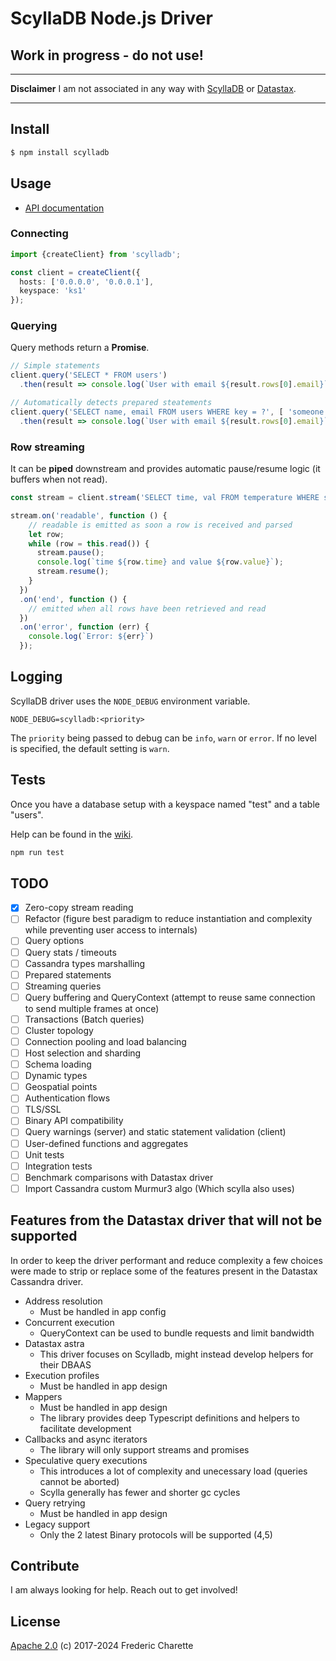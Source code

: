 # ScyllaDB Node.js Driver

## Work in progress - do not use!

---

**Disclaimer** I am not associated in any way with [ScyllaDB](https://github.com/scylladb) or [Datastax](https://github.com/datastax).

---

## Install

```bash
$ npm install scylladb
```


## Usage

- [API documentation](https://github.com/fed135/scylla-driver/wiki/API-Documentation)

### Connecting

```typescript
import {createClient} from 'scylladb';

const client = createClient({
  hosts: ['0.0.0.0', '0.0.0.1'],
  keyspace: 'ks1'
});
```

### Querying

Query methods return a **Promise**.

```typescript
// Simple statements
client.query('SELECT * FROM users')
  .then(result => console.log(`User with email ${result.rows[0].email}`));

// Automatically detects prepared steatements
client.query('SELECT name, email FROM users WHERE key = ?', [ 'someone' ])
  .then(result => console.log(`User with email ${result.rows[0].email}`));
```

### Row streaming

It can be **piped** downstream and provides automatic pause/resume logic (it buffers when not read).

```typescript
const stream = client.stream('SELECT time, val FROM temperature WHERE station_id=', [ 'abc' ]);

stream.on('readable', function () {
    // readable is emitted as soon a row is received and parsed
    let row;
    while (row = this.read()) {
      stream.pause();
      console.log(`time ${row.time} and value ${row.value}`);
      stream.resume();
    }
  })
  .on('end', function () {
    // emitted when all rows have been retrieved and read
  })
  .on('error', function (err) {
    console.log(`Error: ${err}`)
  });
```


## Logging

ScyllaDB driver uses the `NODE_DEBUG` environment variable.

```
NODE_DEBUG=scylladb:<priority>
```

The `priority` being passed to debug can be `info`, `warn` or `error`. If no level is specified, the default setting is `warn`.


## Tests

Once you have a database setup with a keyspace named "test" and a table "users".  

Help can be found in the [wiki](https://github.com/fed135/scylla-driver/wiki).


```bash
npm run test
```

## TODO

- [x] Zero-copy stream reading
- [ ] Refactor (figure best paradigm to reduce instantiation and complexity while preventing user access to internals)
- [ ] Query options
- [ ] Query stats / timeouts
- [ ] Cassandra types marshalling
- [ ] Prepared statements
- [ ] Streaming queries
- [ ] Query buffering and QueryContext (attempt to reuse same connection to send multiple frames at once)
- [ ] Transactions (Batch queries)
- [ ] Cluster topology
- [ ] Connection pooling and load balancing
- [ ] Host selection and sharding
- [ ] Schema loading
- [ ] Dynamic types
- [ ] Geospatial points
- [ ] Authentication flows
- [ ] TLS/SSL
- [ ] Binary API compatibility
- [ ] Query warnings (server) and static statement validation (client)
- [ ] User-defined functions and aggregates
- [ ] Unit tests
- [ ] Integration tests
- [ ] Benchmark comparisons with Datastax driver
- [ ] Import Cassandra custom Murmur3 algo (Which scylla also uses)

## Features from the Datastax driver that will not be supported

In order to keep the driver performant and reduce complexity a few choices were made to strip or replace some of the features present in the Datastax Cassandra driver.

- Address resolution
  - Must be handled in app config
- Concurrent execution
  - QueryContext can be used to bundle requests and limit bandwidth
- Datastax astra
  - This driver focuses on Scylladb, might instead develop helpers for their DBAAS
- Execution profiles
  - Must be handled in app design
- Mappers
  - Must be handled in app design
  - The library provides deep Typescript definitions and helpers to facilitate development 
- Callbacks and async iterators
  - The library will only support streams and promises
- Speculative query executions
  - This introduces a lot of complexity and unecessary load (queries cannot be aborted)
  - Scylla generally has fewer and shorter gc cycles
- Query retrying
  - Must be handled in app design
- Legacy support
  - Only the 2 latest Binary protocols will be supported (4,5)

## Contribute

I am always looking for help. Reach out to get involved!

## License 

[Apache 2.0](LICENSE) (c) 2017-2024 Frederic Charette
